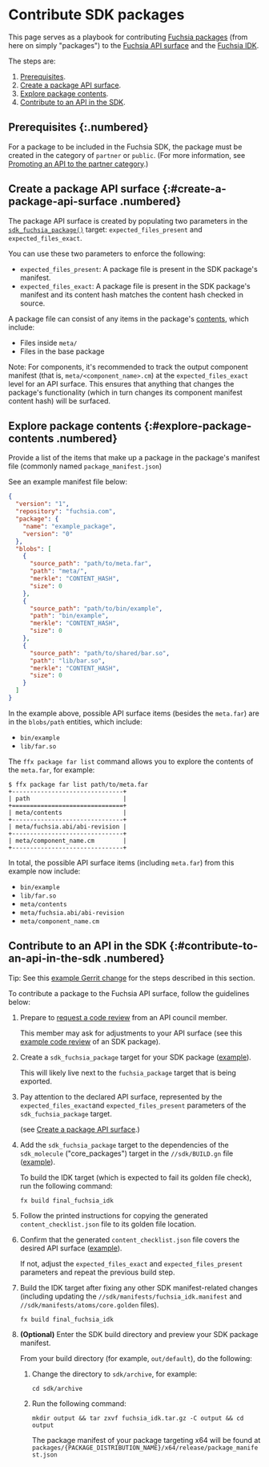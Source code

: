 # Contribute SDK packages

This page serves as a playbook for contributing [Fuchsia packages][packages]
(from here on simply "packages") to the [Fuchsia API surface][api-surface]
and the [Fuchsia IDK][idk].

The steps are:

1. [Prerequisites](#prerequisites).
1. [Create a package API surface](#create-a-package-api-surface).
1. [Explore package contents](#explore-package-contents).
1. [Contribute to an API in the SDK](#contribute-to-an-api-in-the-sdk).

## Prerequisites {:.numbered}

For a package to be included in the Fuchsia SDK, the package must be created
in the category of `partner` or `public`. (For more information, see
[Promoting an API to the partner category][promoting-api].)

## Create a package API surface {:#create-a-package-api-surface .numbered}

The package API surface is created by populating two parameters in the
[`sdk_fuchsia_package()`][sdk-fuchsia-package-gni] target: `expected_files_present`
and `expected_files_exact`.

You can use these two parameters to enforce the following:

- `expected_files_present`: A package file is present in the SDK package's
  manifest.
- `expected_files_exact`: A package file is present in the SDK package's
  manifest and its content hash matches the content hash checked in source.

A package file can consist of any items in the package's [contents][package-contents],
which include:

- Files inside `meta/`
- Files in the base package

Note: For components, it's recommended to track the output component manifest (that is,
`meta/<component_name>.cm`) at the `expected_files_exact` level for an API surface. This
ensures that anything that changes the package's functionality (which in turn changes its
component manifest content hash) will be surfaced.

## Explore package contents {:#explore-package-contents .numbered}

Provide a list of the items that make up a package in the package's manifest file
(commonly named `package_manifest.json`)

See an example manifest file below:

```json {:.devsite-disable-click-to-copy}
{
  "version": "1",
  "repository": "fuchsia.com",
  "package": {
    "name": "example_package",
    "version": "0"
  },
  "blobs": [
    {
      "source_path": "path/to/meta.far",
      "path": "meta/",
      "merkle": "CONTENT_HASH",
      "size": 0
    },
    {
      "source_path": "path/to/bin/example",
      "path": "bin/example",
      "merkle": "CONTENT_HASH",
      "size": 0
    },
    {
      "source_path": "path/to/shared/bar.so",
      "path": "lib/bar.so",
      "merkle": "CONTENT_HASH",
      "size": 0
    }
  ]
}

```

In the example above, possible API surface items (besides the `meta.far`) are in the
`blobs/path` entities, which include:

- `bin/example`
- `lib/far.so`

The `ffx package far list` command allows you to explore the contents of the `meta.far`,
for example:

```none {:.devsite-disable-click-to-copy}
$ ffx package far list path/to/meta.far
+-------------------------------+
| path                          |
+===============================+
| meta/contents                 |
+-------------------------------+
| meta/fuchsia.abi/abi-revision |
+-------------------------------+
| meta/component_name.cm        |
+-------------------------------+
```

In total, the possible API surface items (including `meta.far`) from this example now include:

- `bin/example`
- `lib/far.so`
- `meta/contents`
- `meta/fuchsia.abi/abi-revision`
- `meta/component_name.cm`

## Contribute to an API in the SDK {:#contribute-to-an-api-in-the-sdk .numbered}

Tip: See this [example Gerrit change][example-gerrit-change-01] for the steps described in
this section.

To contribute a package to the Fuchsia API surface, follow the guidelines below:


1. Prepare to [request a code review][request-a-code-review] from an API council member.

   This member may ask for adjustments to your API surface (see this
   [example code review][example-code-review] of an SDK package).

1. Create a `sdk_fuchsia_package` target for your SDK package
   ([example][example-build-gn-01]).

   This will likely live next to the `fuchsia_package` target that is being
   exported.

1. Pay attention to the declared API surface, represented by the
   `expected_files_exact`and `expected_files_present` parameters of the
   `sdk_fuchsia_package` target.

   (see [Create a package API surface](#create-a-package-api-surface).)

1. Add the `sdk_fuchsia_package` target to the dependencies of the
   `sdk_molecule` ("core_packages") target in the `//sdk/BUILD.gn` file
   ([example][example-build-gn-02]).

   To build the IDK target (which is expected to fail its golden file check),
   run the following command:

   ```posix-terminal
   fx build final_fuchsia_idk
   ```

1. Follow the printed instructions for copying the generated `content_checklist.json`
   file to its golden file location.

1. Confirm that the generated `content_checklist.json` file covers the desired
   API surface ([example][example-content-checklist]).

   If not, adjust the `expected_files_exact` and `expected_files_present` parameters
   and repeat the previous build step.

1. Build the IDK target after fixing any other SDK manifest-related changes (including updating
   the `//sdk/manifests/fuchsia_idk.manifest` and `//sdk/manifests/atoms/core.golden` files).

   ```posix-terminal
   fx build final_fuchsia_idk
   ```

1. **(Optional)** Enter the SDK build directory and preview your SDK package manifest.

   From your build directory (for example, `out/default`), do the following:

   1. Change the directory to `sdk/archive`, for example:

      ```posix-terminal
      cd sdk/archive
      ```

   1. Run the following command:

      ```posix-terminal
      mkdir output && tar zxvf fuchsia_idk.tar.gz -C output && cd output
      ```

      The package manifest of your package targeting x64 will be found at
      `packages/{PACKAGE_DISTRIBUTION_NAME}/x64/release/package_manifest.json`

<!-- Reference links -->

[packages]: /docs/concepts/packages/package.md
[api-surface]: /docs/glossary/README.md#fuchsia-api-surface
[idk]:/docs/development/idk/README.md
[promoting-api]: /docs/contribute/sdk/README.md#promoting_an_api_to_the_partner_category
[sdk-fuchsia-package-gni]: /build/packages/sdk_fuchsia_package.gni
[package-contents]: /docs/concepts/packages/package.md#structure-of-a-package
[example-gerrit-change-01]: http://fxrev.dev/c/fuchsia/+/895023
[example-build-gn-01]: http://fxrev.dev/c/fuchsia/+/895023/39/src/lib/fuchsia-component-test/realm_builder_server/BUILD.gn
[example-build-gn-02]: https://cs.opensource.google/fuchsia/fuchsia/+/9796254028425f4d948ca5976976dabba5c40f58:src/lib/fuchsia-component-test/realm_builder_server/BUILD.gn;l=89-94?q=src%2Flib%2Ffuchsia-component-test%2Frealm_builder_server%2FBUILD.gn&ss=fuchsia
[example-content-checklist]: https://cs.opensource.google/fuchsia/fuchsia/+/9796254028425f4d948ca5976976dabba5c40f58:sdk/packages/realm_builder_server/release/content_checklist.api
[request-a-code-review]: /docs/development/source_code/contribute_changes.md#request-a-code-review
[example-code-review]: http://fxrev.dev/c/fuchsia/+/895023
